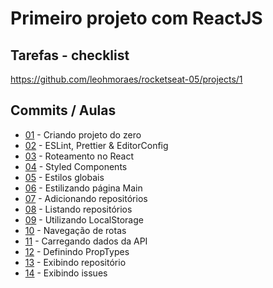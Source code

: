 # Primeiro projeto com ReactJS

## Tarefas - checklist
https://github.com/leohmoraes/rocketseat-05/projects/1

## Commits / Aulas
* [01](https://github.com/leohmoraes/rocketseat-05/releases/tag/01) - Criando projeto do zero
* [02](https://github.com/leohmoraes/rocketseat-05/releases/tag/02) - ESLint, Prettier & EditorConfig
* [03](https://github.com/leohmoraes/rocketseat-05/releases/tag/03) - Roteamento no React
* [04](https://github.com/leohmoraes/rocketseat-05/releases/tag/04) - Styled Components
* [05](https://github.com/leohmoraes/rocketseat-05/releases/tag/05) - Estilos globais
* [06](https://github.com/leohmoraes/rocketseat-05/releases/tag/06) - Estilizando página Main
* [07](https://github.com/leohmoraes/rocketseat-05/releases/tag/07) - Adicionando repositórios
* [08](https://github.com/leohmoraes/rocketseat-05/releases/tag/08) - Listando repositórios
* [09](https://github.com/leohmoraes/rocketseat-05/releases/tag/09) - Utilizando LocalStorage
* [10](https://github.com/leohmoraes/rocketseat-05/releases/tag/10) - Navegação de rotas
* [11](https://github.com/leohmoraes/rocketseat-05/releases/tag/11) - Carregando dados da API
* [12](https://github.com/leohmoraes/rocketseat-05/releases/tag/12) - Definindo PropTypes
* [13](https://github.com/leohmoraes/rocketseat-05/releases/tag/13) - Exibindo repositório
* [14](https://github.com/leohmoraes/rocketseat-05/releases/tag/14) - Exibindo issues
